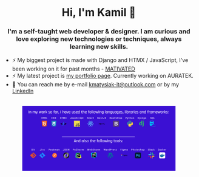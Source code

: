 
<div align="center">
  <h1>Hi, I'm Kamil 👋</h1>
  <h3>
  I'm a self-taught web developer & designer. I am curious and love exploring new technologies or techniques, always learning new skills. 
  </h3>
</div>

- ⚡ My biggest project is made with Django and HTMX / JavaScript, I've been working on it for past months - [MATIVATED](https://github.com/g4n3sha5/MATIVATED_dev)
- ⚡ My latest project is [my portfolio page](https://www.kamilmatysiak.pl/). Currently working on AURATEK.
- 💬 You can reach me by e-mail kmatysiak-it@outlook.com or by my [LinkedIn](https://www.linkedin.com/in/kamilmatysiak/)

<br>
<div align="center">
  <img src="/technologies.png" width="80%"/>

</div>
